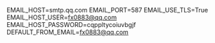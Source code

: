 EMAIL_HOST=smtp.qq.com
EMAIL_PORT=587
EMAIL_USE_TLS=True
EMAIL_HOST_USER=fx0883@qq.com
EMAIL_HOST_PASSWORD=cqppltycoiuvbgjf
DEFAULT_FROM_EMAIL=fx0883@qq.com
